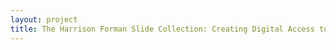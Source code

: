 ```yaml
--- 
layout: project 
title: The Harrison Forman Slide Collection: Creating Digital Access to a Hidden Collection of Mid- Century Color Photography from Around the World
---
```



